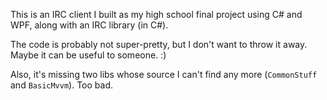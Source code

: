 This is an IRC client I built as my high school final project using C# and WPF, along with an IRC library (in C#).

The code is probably not super-pretty, but I don't want to throw it away. Maybe it can be useful to someone. :)

Also, it's missing two libs whose source I can't find any more (`CommonStuff` and `BasicMvvm`). Too bad.
